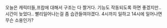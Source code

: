 오늘은 캐릭터들,프랍에 대해서 구조는 다 짤거다. 기능도 작동되도록 하면 좋겠지만.. 시간이 늦었다.. 빨리일어나는걸 좀 습관들여야겠다. 4시까지 일하고 14시에 일어나면 무슨 소용인가?